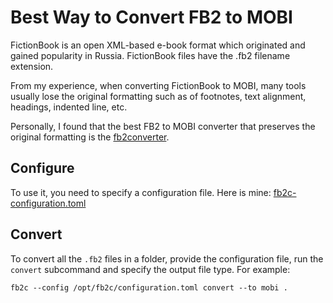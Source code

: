 # Best Way to Convert FB2 to MOBI

FictionBook is an open XML-based e-book format which originated and gained
popularity in Russia. FictionBook files have the .fb2 filename extension.

From my experience, when converting FictionBook to MOBI, many tools usually
lose the original formatting such as of footnotes, text alignment, headings,
indented line, etc.

Personally, I found that the best FB2 to MOBI converter that preserves the
original formatting is the
[fb2converter](https://github.com/rupor-github/fb2converter).

## Configure

To use it, you need to specify a configuration file. Here is mine:
[fb2c-configuration.toml](/files/kindle/fb2c/configuration.toml)

## Convert

To convert all the `.fb2` files in a folder, provide the configuration file,
run the `convert` subcommand and specify the output file type. For example:

```
fb2c --config /opt/fb2c/configuration.toml convert --to mobi .
```

